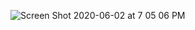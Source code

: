 ![Screen Shot 2020-06-02 at 7 05 06 PM](https://user-images.githubusercontent.com/54424647/83832140-f56c5e00-a6b6-11ea-925b-23e0e542c2b4.png)
